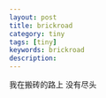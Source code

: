 ```yaml
---
layout: post
title: brickroad
category: tiny
tags: [tiny]
keywords: brickroad
description: 
---
```

我在搬砖的路上
没有尽头